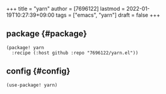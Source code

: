 +++
title = "yarn"
author = [7696122]
lastmod = 2022-01-19T10:27:39+09:00
tags = ["emacs", "yarn"]
draft = false
+++

## package {#package}

```elisp
(package! yarn
  :recipe (:host github :repo "7696122/yarn.el"))
```


## config {#config}

```elisp
(use-package! yarn)
```
